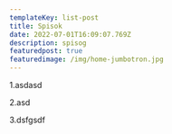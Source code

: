 ```yaml
---
templateKey: list-post
title: Spisok
date: 2022-07-01T16:09:07.769Z
description: spisog
featuredpost: true
featuredimage: /img/home-jumbotron.jpg
---
```

1.asdasd

2.asd

3.dsfgsdf